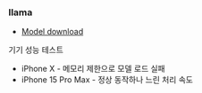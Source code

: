 ### llama
- [Model download](https://huggingface.co/TheBloke/Llama-2-7B-Chat-GGUF/tree/main)

기기 성능 테스트
- iPhone X - 메모리 제한으로 모델 로드 실패
- iPhone 15 Pro Max - 정상 동작하나 느린 처리 속도
